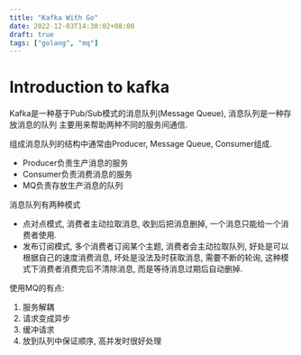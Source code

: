 ```yaml
---
title: "Kafka With Go"
date: 2022-12-03T14:30:02+08:00
draft: true
tags: ["golang", "mq"]
---
```


# Introduction to kafka

Kafka是一种基于Pub/Sub模式的消息队列(Message Queue), 消息队列是一种存放消息的队列
主要用来帮助两种不同的服务间通信.

组成消息队列的结构中通常由Producer, Message Queue, Consumer组成.

* Producer负责生产消息的服务
* Consumer负责消费消息的服务
* MQ负责存放生产消息的队列

消息队列有两种模式

* 点对点模式, 消费者主动拉取消息, 收到后把消息删掉, 一个消息只能给一个消费者使用.
* 发布订阅模式, 多个消费者订阅某个主题, 消费者会主动拉取队列, 好处是可以根据自己的速度消费消息, 
坏处是没法及时获取消息, 需要不断的轮询, 这种模式下消费者消费完后不清除消息, 而是等待消息过期后自动删掉.

使用MQ的有点:
1. 服务解耦
2. 请求变成异步
3. 缓冲请求
4. 放到队列中保证顺序, 高并发时很好处理
